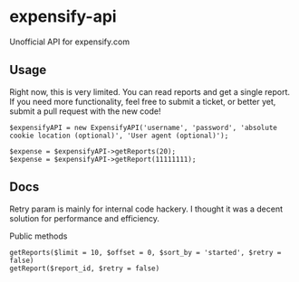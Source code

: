 expensify-api
=============

Unofficial API for expensify.com

Usage
-----

Right now, this is very limited. You can read reports and get a single report. If you need more functionality, feel free to submit a ticket, or better yet, submit a pull request with the new code!

	$expensifyAPI = new ExpensifyAPI('username', 'password', 'absolute cookie location (optional)', 'User agent (optional)');
	
	$expense = $expensifyAPI->getReports(20);
	$expense = $expensifyAPI->getReport(11111111);

Docs
----
Retry param is mainly for internal code hackery. I thought it was a decent solution for performance and efficiency.

Public methods

	getReports($limit = 10, $offset = 0, $sort_by = 'started', $retry = false)
	getReport($report_id, $retry = false)